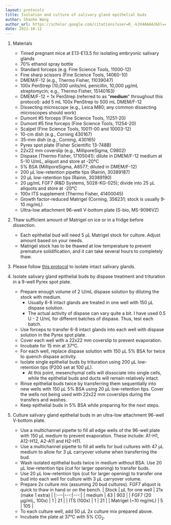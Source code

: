 ```yaml
---
layout: protocols
title: Isolation and culture of salivary gland epithelial buds
author: Shaohe Wang
author_url: https://scholar.google.com/citations?user=R_-kJV4AAAAJ&hl=en
date: 2021-10-12
---
```


1. Materials
	- Timed pregnant mice at E13-E13.5 for isolating embryonic salivary glands
	- 70% ethanol spray bottle
	- Standard forceps (e.g. Fine Science Tools, 11000-12)
	- Fine sharp scissors (Fine Science Tools, 14060-10)
	- DMEM/F-12 (e.g., Thermo Fisher, 11039047)
	- 100x PenStrep (10,000 units/mL penicillin, 10,000 µg/mL streptomycin; e.g., Thermo Fisher, 15140163)
	- DMEM/F-12 + 1x PenStrep (referred to as "__medium__" throughout this protocol): add 5 mL 100x PenStrep to 500 mL DMEM/F-12
	- Dissecting microscope (e.g., Leica M80; any common dissecting microscopes should work)
	- Dumont \#5 forceps (Fine Science Tools, 11251-20)
	- Dumont \#5 fine forceps (Fine Science Tools, 11254-20)
	- Scalpel (Fine Science Tools, 10011-00 and 10003-12)
	- 10-cm dish (e.g., Corning 430167)
	- 35-mm dish (e.g., Corning, 430165)
	- Pyrex spot plate (Fisher Scientific 13-748B)
	- 22x22 mm coverslip (e.g., MilliporeSigma, C9802)
	- Dispase (Thermo Fisher, 17105041); dilute in DMEM/F-12 medium at 5-10 U/mL, aliquot and store at -20°C
	- 5% BSA (MilliporeSigma, A8577; diluted in DMEM/F-12)
	- 200 µL low-retention pipette tips (Rainin, 30389187)
	- 20 µL low-retention tips (Rainin, 30389190)
	- 20 µg/mL FGF7 (R&D Systems, 5028-KG-025); divide into 25 µL aliquots and store at -20°C
	- 100x ITS supplement (Thermo Fisher, 41400045)
	- Growth factor-reduced Matrigel (Corning, 356231; stock is usually 9-10 mg/mL)
	- Ultra-low attachment 96-well V-bottom plate (S-bio, MS-9096VZ)

1. Thaw sufficient amount of Matrigel on ice or in a fridge before dissection.
	- Each epithelial bud will need 5 µL Matrigel stock for culture. Adjust amount based on your needs.
	- Matrigel stock has to be thawed at low temperature to prevent premature solidification, and it can take several hours to completely thaw.

1. Please follow [this protocol](./isolation-and-culture-of-mouse-embryonic-salivary-glands.html) to isolate intact salivary glands.

1. Isolate salivary gland epithelial buds by dispase treatment and trituration in a 9-well Pyrex spot plate.
	- Prepare enough volume of 2 U/mL dispase solution by diluting the stock with medium.
		- Usually 6-8 intact glands are treated in one well with 150 µL dispase solution.
		- The actual activity of dispase can vary quite a bit. I have used 0.5 U - 2 U/mL for different batches of dispase. Thus, test each batch.
	- Use forceps to transfer 6-8 intact glands into each well with dispase solution in the Pyrex spot plate.
	- Cover each well with a 22x22 mm coverslip to prevent evaporation.
	- Incubate for 15 min at 37°C.
	- For each well, replace dispase solution with 150 µL 5% BSA for twice to quench dispase activity.
	- Isolate single epithelial buds by trituration using 200 µL low-retention tips (P200 set at 100 µL).
		- At this point, mesenchymal cells will dissociate into single cells, while the epithelial buds and ducts will remain relatively intact.
	- Rinse epithelial buds twice by transferring them sequentially into new wells with 150 µL 5% BSA using 20 µL low-retention	tips. Cover the wells not being used with 22x22 mm coverslips during the transfers and washes.
	- Keep epithelial buds in 5% BSA while preparing for the next steps.

1. Culture salivary gland epithelial buds in an ultra-low attachment 96-well V-bottom plate.
	- Use a multichannel pipette to fill all edge wells of the 96-well plate with 150 µL medium to prevent evaporation. These include: A1-H1, A12-H12, A2-A11 and H2-H11.
	- Use a multichannel pipette to fill all wells for bud cultures with 47 µL medium to allow for 3 µL carryover volume when transferring the bud.
	- Wash isolated epithelial buds twice in medium without BSA. Use 20 µL low-retention tips (cut for larger opening) to transfer buds.
	- Use 20 µL low-retention tips (cut for larger opening) to transfer one bud into each well for culture with 3 µL carryover volume.
	- Prepare 2x culture mix (assuming 20 bud cultures). FGF7 aliquot is quick to thaw in hand or on the bench.
	| Stock | µL for one well | 21x (make 1 extra) |
	|:---|---:|---:|
	| medium | 43	| 903 |
	| FGF7 (20 µg/mL, 100x) | 1 |	21 |
	| ITS (100x) | 1 | 21 |
	| Matrigel (~10 mg/mL) | 5 | 105 |
	- To each culture well, add 50 µL 2x culture mix prepared above.
	- Incubate the plate at 37°C with 5% CO<sub>2</sub>.
